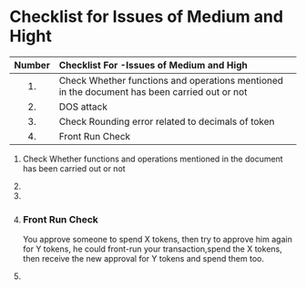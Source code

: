 # Checklist for Issues of Medium and Hight

| Number | Checklist For -Issues of Medium and High                                                     |
| :----: | :------------------------------------------------------------------------------------------- |
|   1.   | Check Whether functions and operations mentioned in the document has been carried out or not |
|   2.   | DOS attack                                                                                   |
|   3.   | Check Rounding error related to decimals of token                                            |
|   4.   | Front Run Check                                                                              |

1. Check Whether functions and operations mentioned in the document has been carried out or not
2.
3.
4. ### Front Run Check
     You approve someone to spend X tokens, then try to approve him again for Y tokens, he could front-run  your transaction,spend the X tokens, then receive the new approval for Y tokens and spend them too.

5. 
